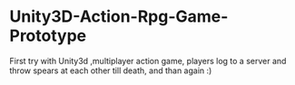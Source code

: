 Unity3D-Action-Rpg-Game-Prototype
=================================

First try with Unity3d ,multiplayer action game, players log to a server and throw spears at each other till death, and than again :)
